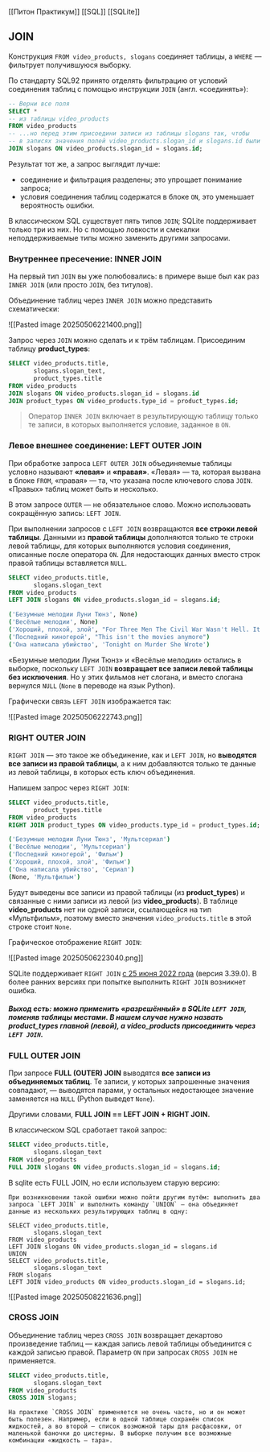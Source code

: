 [[Питон Практикум]]
[[SQL]]
[[SQLite]]
## JOIN

Конструкция `FROM video_products, slogans` соединяет таблицы, а `WHERE` — фильтрует получившуюся выборку.

По стандарту SQL92 принято отделять фильтрацию от условий соединения таблиц с помощью инструкции `JOIN` (англ. «соединять»):

```sql
-- Верни все поля
SELECT *
-- из таблицы video_products
FROM video_products
-- ...но перед этим присоедини записи из таблицы slogans так, чтобы
-- в записях значения полей video_products.slogan_id и slogans.id были равны.
JOIN slogans ON video_products.slogan_id = slogans.id;
```


Результат тот же, а запрос выглядит лучше:

- соединение и фильтрация разделены; это упрощает понимание запроса;
- условия соединения таблиц содержатся в блоке `ON`, это уменьшает вероятность ошибки.

В классическом SQL существует пять типов `JOIN`; SQLite поддерживает только три из них. Но с помощью ловкости и смекалки неподдерживаемые типы можно заменить другими запросами.


### Внутреннее пресечение: INNER JOIN

На первый тип `JOIN` вы уже полюбовались: в примере выше был как раз `INNER JOIN` (или просто `JOIN`, без титулов).

Объединение таблиц через `INNER JOIN` можно представить схематически:


![[Pasted image 20250506221400.png]]


Запрос через `JOIN` можно сделать и к трём таблицам. Присоединим таблицу **product_types**:

```sql
SELECT video_products.title,
       slogans.slogan_text,
       product_types.title
FROM video_products
JOIN slogans ON video_products.slogan_id = slogans.id
JOIN product_types ON video_products.type_id = product_types.id;
```


> Оператор `INNER JOIN` включает в результирующую таблицу только те записи, в которых выполняется условие, заданное в `ON`.


### Левое внешнее соединение: LEFT OUTER JOIN

При обработке запроса `LEFT OUTER JOIN` объединяемые таблицы условно называют **«левая»** и **«правая»**. «Левая» — та, которая вызвана в блоке `FROM`, «правая» — та, что указана после ключевого слова `JOIN`. «Правых» таблиц может быть и несколько.

В этом запросе `OUTER` — не обязательное слово. Можно использовать сокращённую запись: `LEFT JOIN`.

При выполнении запросов с `LEFT JOIN` возвращаются **все строки левой таблицы**. Данными из **правой таблицы** дополняются только те строки левой таблицы, для которых выполняются условия соединения, описанные после оператора `ON`. Для недостающих данных вместо строк правой таблицы вставляется `NULL`.

```sql
SELECT video_products.title,
       slogans.slogan_text
FROM video_products
LEFT JOIN slogans ON video_products.slogan_id = slogans.id;
```

```bash
('Безумные мелодии Луни Тюнз', None)
('Весёлые мелодии', None)
('Хороший, плохой, злой', "For Three Men The Civil War Wasn't Hell. It Was Practice!")
('Последний киногерой', "This isn't the movies anymore")
('Она написала убийство', 'Tonight on Murder She Wrote')
```

«Безумные мелодии Луни Тюнз» и «Весёлые мелодии» остались в выборке, поскольку `LEFT JOIN` **возвращает все записи левой таблицы без исключения**. Но у этих фильмов нет слогана, и вместо слогана вернулся `NULL` (`None` в переводе на язык Python).

Графически связь `LEFT JOIN` изображается так:

![[Pasted image 20250506222743.png]]


### RIGHT OUTER JOIN

`RIGHT JOIN` — это такое же объединение, как и `LEFT JOIN`, но **выводятся все записи из правой таблицы**, а к ним добавляются только те данные из левой таблицы, в которых есть ключ объединения.

Напишем запрос через `RIGHT JOIN`:


```sql
SELECT video_products.title,
       product_types.title
FROM video_products
RIGHT JOIN product_types ON video_products.type_id = product_types.id;
```

```bash
('Безумные мелодии Луни Тюнз', 'Мультсериал')
('Весёлые мелодии', 'Мультсериал')
('Последний киногерой', 'Фильм')
('Хороший, плохой, злой', 'Фильм')
('Она написала убийство', 'Сериал')
(None, 'Мультфильм')
```

Будут выведены все записи из правой таблицы (из **product_types**) и связанные с ними записи из левой (из **video_products**). В таблице **video_products** нет ни одной записи, ссылающейся на тип «Мультфильм», поэтому вместо значения `video_products.title` в этой строке стоит `None`.

Графическое отображение `RIGHT JOIN`:

![[Pasted image 20250506223040.png]]


SQLite поддерживает `RIGHT JOIN` [с 25 июня 2022 года](https://www.sqlite.org/releaselog/3_39_0.html) (версия 3.39.0). В более ранних версиях при попытке выполнить `RIGHT JOIN` возникнет ошибка.


##### Выход есть: можно применить «разрешённый» в SQLite `LEFT JOIN`, поменяв таблицы местами. В нашем случае нужно назвать **product_types** главной (левой), а **video_products** присоединить через `LEFT JOIN`.


### FULL OUTER JOIN

При запросе **FULL (OUTER) JOIN** выводятся **все записи из объединяемых таблиц**. Те записи, у которых запрошенные значения совпадают, — выводятся парами, у остальных недостающее значение заменяется на `NULL` (Python выведет `None`).

Другими словами, **FULL JOIN == LEFT JOIN + RIGHT JOIN.**

В классическом SQL сработает такой запрос:

```sql
SELECT video_products.title,
       slogans.slogan_text
FROM video_products
FULL JOIN slogans ON video_products.slogan_id = slogans.id;
```


В sqlite есть FULL JOIN, но если используем старую версию:

```sqlite
При возникновении такой ошибки можно пойти другим путём: выполнить два запроса `LEFT JOIN` и выполнить команду `UNION` — она объединяет данные из нескольких результирующих таблиц в одну:
```

```sqlite
SELECT video_products.title,
       slogans.slogan_text
FROM video_products
LEFT JOIN slogans ON video_products.slogan_id = slogans.id
UNION
SELECT video_products.title,
       slogans.slogan_text
FROM slogans
LEFT JOIN video_products ON video_products.slogan_id = slogans.id;
```


![[Pasted image 20250508221636.png]]


### CROSS JOIN

Объединение таблиц через `CROSS JOIN` возвращает декартово произведение таблиц — каждая запись левой таблицы объединится с каждой записью правой. Параметр `ON` при запросах `CROSS JOIN` не применяется.

```sql
SELECT video_products.title,
       slogans.slogan_text
FROM video_products
CROSS JOIN slogans;
```

```
На практике `CROSS JOIN` применяется не очень часто, но и он может быть полезен. Например, если в одной таблице сохранён список жидкостей, а во второй — список возможной тары для расфасовки, от маленькой баночки до цистерны. В выборке получим все возможные комбинации «жидкость — тара».
```